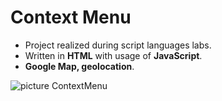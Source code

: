 # Context Menu
* Project realized during script languages labs.
* Written in **HTML** with usage of **JavaScript**.
* **Google Map, geolocation**.

![picture ContextMenu](https://github.com/KarolinaLewinska/Context_Menu/blob/master/Context_Menu.PNG)
